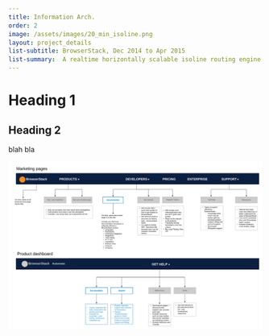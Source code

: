 ```yaml
---
title: Information Arch.
order: 2
image: /assets/images/20_min_isoline.png
layout: project_details
list-subtitle: BrowserStack, Dec 2014 to Apr 2015
list-summary:  A realtime horizontally scalable isoline routing engine based on multi-transit data.
---
```


# Heading 1

## Heading 2
blah bla


![nearby-locality-search](/assets/images/IA-labels.png)

